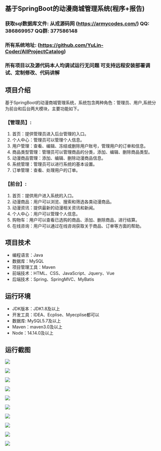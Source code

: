 ## 基于SpringBoot的动漫商城管理系统(程序+报告)

###  获取sql数据库文件: 从戎源码网 (https://armycodes.com/) QQ: 386869957 QQ群: 377586148
###  所有系统地址: (https://github.com/YuLin-Coder/AllProjectCatalog) 
###  所有项目以及源代码本人均调试运行无问题 可支持远程安装部署调试、定制修改、代码讲解

## 项目介绍
基于SpringBoot的动漫商城管理系统，系统包含两种角色：管理员、用户,系统分为前台和后台两大模块，主要功能如下。

### 【管理员】:
1. 首页：提供管理员进入后台管理的入口。
2. 个人中心：管理员可以管理个人信息。
3. 用户管理：查看、编辑、冻结或删除用户账号，管理用户的订单和信息。
4. 商品类型管理：管理员可以管理商品的分类，添加、编辑、删除商品类型。
5. 动漫商品管理：添加、编辑、删除动漫商品信息。
6. 系统管理：管理员可以进行系统的基本设置。
7. 订单管理：查看、处理用户的订单。

### 【前台】:
1. 首页：提供用户进入系统的入口。
2. 动漫商品：用户可以浏览、搜索和筛选各类动漫商品。
3. 动漫资讯：提供最新的动漫相关资讯和新闻。
4. 个人中心：用户可以管理个人信息。
5. 购物车：用户可以查看已选购的商品、添加、删除商品，进行结算。
6. 在线咨询：用户可以通过在线咨询获取关于商品、订单等方面的帮助。

## 项目技术
- 编程语言：Java
- 数据库：MySQL
- 项目管理工具：Maven
- 前端技术：HTML、CSS、JavaScript、Jquery、Vue
- 后端技术：Spring、SpringMVC、MyBatis

## 运行环境
- JDK版本：JDK1.8及以上
- 开发工具：IDEA、Ecplise、Myecplise都可以
- 数据库: MySQL5.7及以上
- Maven：maven3.0及以上
- Node：14.14.0及以上

## 运行截图
![](screenshot/1.png)

![](screenshot/2.png)

![](screenshot/3.png)

![](screenshot/4.png)

![](screenshot/5.png)

![](screenshot/6.png)

![](screenshot/7.png)

![](screenshot/8.png)

![](screenshot/9.png)

![](screenshot/10.png)